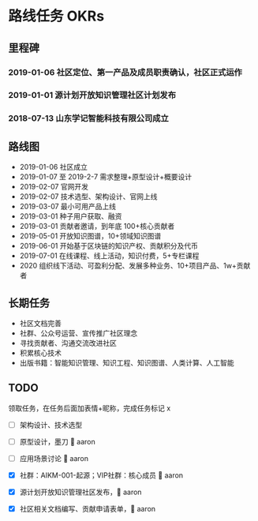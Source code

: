 路线任务 OKRs
============

## 里程碑

### 2019-01-06 社区定位、第一产品及成员职责确认，社区正式运作
### 2019-01-01 源计划开放知识管理社区计划发布
### 2018-07-13 山东学记智能科技有限公司成立

## 路线图

- 2019-01-06 社区成立
- 2019-01-07 至 2019-2-7 需求整理+原型设计+概要设计
- 2019-02-07 官网开发
- 2019-02-07 技术选型、架构设计、官网上线
- 2019-03-07 最小可用产品上线
- 2019-03-01 种子用户获取、融资
- 2019-03-01 贡献者邀请，到年底 100+核心贡献者
- 2019-05-01 开放知识图谱，10+领域知识图谱
- 2019-06-01 开始基于区块链的知识产权、贡献积分及代币
- 2019-07-01 在线课程、线上活动，知识付费，5+专栏课程
- 2020 组织线下活动、可盈利分配、发展多种业务、10+项目产品、1w+贡献者

## 长期任务
- 社区文档完善
- 社群、公众号运营、宣传推广社区理念
- 寻找贡献者、沟通交流改进社区
- 积累核心技术
- 出版书籍：智能知识管理、知识工程、知识图谱、人类计算、人工智能

## TODO

领取任务，在任务后面加表情+昵称，完成任务标记 x

- [ ] 架构设计、技术选型
- [ ] 原型设计，墨刀  👦 aaron
- [ ] 应用场景讨论    👦 aaron
- [x] 社群：AIKM-001-起源；VIP社群：核心成员 👦 aaron
- [x] 源计划开放知识管理社区发布，👦 aaron
- [x] 社区相关文档编写、贡献申请表单，👦 aaron



